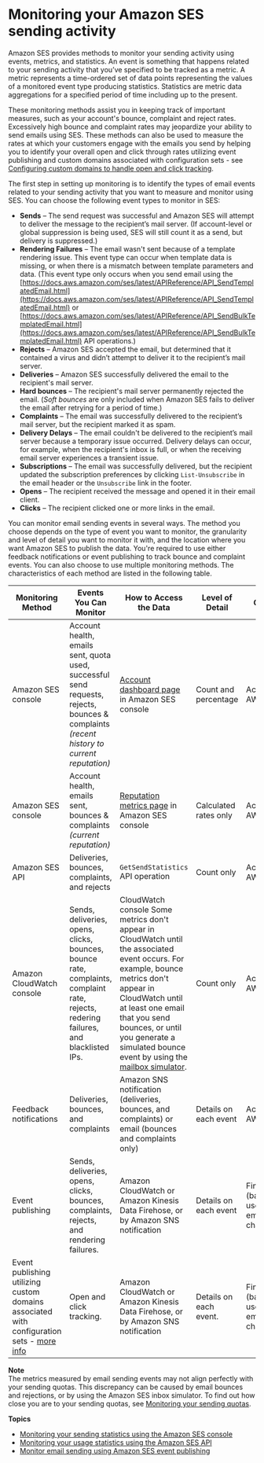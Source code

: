 # Monitoring your Amazon SES sending activity<a name="monitor-sending-activity"></a>

Amazon SES provides methods to monitor your sending activity using events, metrics, and statistics\. An event is something that happens related to your sending activity that you’ve specified to be tracked as a metric\. A metric represents a time\-ordered set of data points representing the values of a monitored event type producing statistics\. Statistics are metric data aggregations for a specified period of time including up to the present\. 

These monitoring methods assist you in keeping track of important measures, such as your account's bounce, complaint and reject rates\. Excessively high bounce and complaint rates may jeopardize your ability to send emails using SES\. These methods can also be used to measure the rates at which your customers engage with the emails you send by helping you to identify your overall open and click through rates utilizing event publishing and custom domains associated with configuration sets \- see [Configuring custom domains to handle open and click tracking](configure-custom-open-click-domains.md)\.

The first step in setting up monitoring is to identify the types of email events related to your sending activity that you want to measure and monitor using SES\. You can choose the following event types to monitor in SES:
+ **Sends** – The send request was successful and Amazon SES will attempt to deliver the message to the recipient’s mail server\. \(If account\-level or global suppression is being used, SES will still count it as a send, but delivery is suppressed\.\)
+ **Rendering Failures** – The email wasn't sent because of a template rendering issue\. This event type can occur when template data is missing, or when there is a mismatch between template parameters and data\. \(This event type only occurs when you send email using the [https://docs.aws.amazon.com/ses/latest/APIReference/API_SendTemplatedEmail.html](https://docs.aws.amazon.com/ses/latest/APIReference/API_SendTemplatedEmail.html) or [https://docs.aws.amazon.com/ses/latest/APIReference/API_SendBulkTemplatedEmail.html](https://docs.aws.amazon.com/ses/latest/APIReference/API_SendBulkTemplatedEmail.html) API operations\.\)
+ **Rejects** – Amazon SES accepted the email, but determined that it contained a virus and didn’t attempt to deliver it to the recipient’s mail server\.
+ **Deliveries** – Amazon SES successfully delivered the email to the recipient's mail server\.
+ **Hard bounces** – The recipient's mail server permanently rejected the email\. \(*Soft bounces* are only included when Amazon SES fails to deliver the email after retrying for a period of time\.\)
+ **Complaints** – The email was successfully delivered to the recipient’s mail server, but the recipient marked it as spam\.
+ **Delivery Delays** – The email couldn't be delivered to the recipient’s mail server because a temporary issue occurred\. Delivery delays can occur, for example, when the recipient's inbox is full, or when the receiving email server experiences a transient issue\.
+ **Subscriptions** – The email was successfully delivered, but the recipient updated the subscription preferences by clicking `List-Unsubscribe` in the email header or the `Unsubscribe` link in the footer\.
+ **Opens** – The recipient received the message and opened it in their email client\.
+ **Clicks** – The recipient clicked one or more links in the email\.

You can monitor email sending events in several ways\. The method you choose depends on the type of event you want to monitor, the granularity and level of detail you want to monitor it with, and the location where you want Amazon SES to publish the data\. You're required to use either feedback notifications or event publishing to track bounce and complaint events\. You can also choose to use multiple monitoring methods\. The characteristics of each method are listed in the following table\.


| Monitoring Method | Events You Can Monitor | How to Access the Data | Level of Detail | Granularity | 
| --- | --- | --- | --- | --- | 
|  Amazon SES console  |  Account health, emails sent, quota used, successful send requests, rejects, bounces & complaints *\(recent history to current reputation\)*  |  [Account dashboard page](monitor-sending-activity-console.md) in Amazon SES console  |  Count and percentage  |  Across entire AWS account  | 
|  Amazon SES console  |  Account health, emails sent, bounces & complaints *\(current reputation\)*  |  [Reputation metrics page](reputation-dashboard-dg.md) in Amazon SES console  |  Calculated rates only  |  Across entire AWS account  | 
|  Amazon SES API  |  Deliveries, bounces, complaints, and rejects  |  `GetSendStatistics` API operation  |  Count only  |  Across entire AWS account  | 
|  Amazon CloudWatch console  |  Sends, deliveries, opens, clicks, bounces, bounce rate, complaints, complaint rate, rejects, redering failures, and blacklisted IPs\.  |  CloudWatch console  Some metrics don't appear in CloudWatch until the associated event occurs\. For example, bounce metrics don't appear in CloudWatch until at least one email that you send bounces, or until you generate a simulated bounce event by using the [mailbox simulator](send-an-email-from-console.md)\.   |  Count only  |  Across entire AWS account  | 
|  Feedback notifications  |  Deliveries, bounces, and complaints  |  Amazon SNS notification \(deliveries, bounces, and complaints\) or email \(bounces and complaints only\)  |  Details on each event  |  Across entire AWS account  | 
|  Event publishing  |  Sends, deliveries, opens, clicks, bounces, complaints, rejects, and rendering failures\.  |  Amazon CloudWatch or Amazon Kinesis Data Firehose, or by Amazon SNS notification  |  Details on each event  |  Fine\-grained \(based on user\-definable email characteristics\)  | 
|  Event publishing utilizing custom domains associated with configuration sets \- [more info](configure-custom-open-click-domains.md)  |  Open and click tracking\.  |  Amazon CloudWatch or Amazon Kinesis Data Firehose, or by Amazon SNS notification  |  Details on each event\.  |  Fine\-grained \(based on user\-definable email characteristics\)  | 

**Note**  
The metrics measured by email sending events may not align perfectly with your sending quotas\. This discrepancy can be caused by email bounces and rejections, or by using the Amazon SES inbox simulator\. To find out how close you are to your sending quotas, see [Monitoring your sending quotas](manage-sending-quotas-monitor.md)\.

**Topics**
+ [Monitoring your sending statistics using the Amazon SES console](monitor-sending-activity-console.md)
+ [Monitoring your usage statistics using the Amazon SES API](monitor-sending-activity-api.md)
+ [Monitor email sending using Amazon SES event publishing](monitor-using-event-publishing.md)